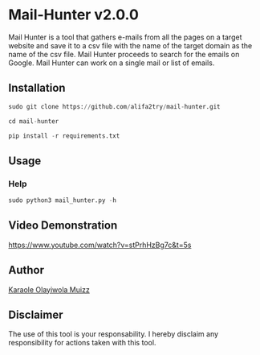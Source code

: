 # Mail-Hunter v2.0.0

Mail Hunter is a tool that gathers e-mails from all the pages on a target website and save it to a csv file with the name of the target domain as the name of the csv file. Mail Hunter proceeds to search for the emails on Google. Mail Hunter can work on a single mail or list of emails.


## Installation

```python
sudo git clone https://github.com/alifa2try/mail-hunter.git

cd mail-hunter

pip install -r requirements.txt

```



## Usage
### Help 
```python
sudo python3 mail_hunter.py -h
```

## Video Demonstration
https://www.youtube.com/watch?v=stPrhHzBg7c&t=5s



## Author

[Karaole Olayiwola Muizz](https://github/Olayiwolaaa "Github Profile")

## Disclaimer

The use of this tool is your responsability. I hereby disclaim any responsibility for actions taken with this tool.
